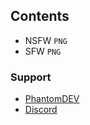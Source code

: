 ## Contents
- NSFW `PNG`
- SFW `PNG`

### Support
- <a href=https://phantomdev.netlify.com>PhantomDEV</a>
- <a href=https://discord.gg/9R5GBe2>Discord</a>
